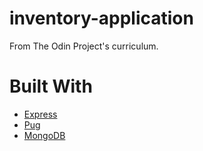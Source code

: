 # inventory-application

From The Odin Project's curriculum.

# Built With

- [Express](https://expressjs.com/)
- [Pug](https://pugjs.org/api/getting-started.html)
- [MongoDB](https://www.mongodb.com/)
